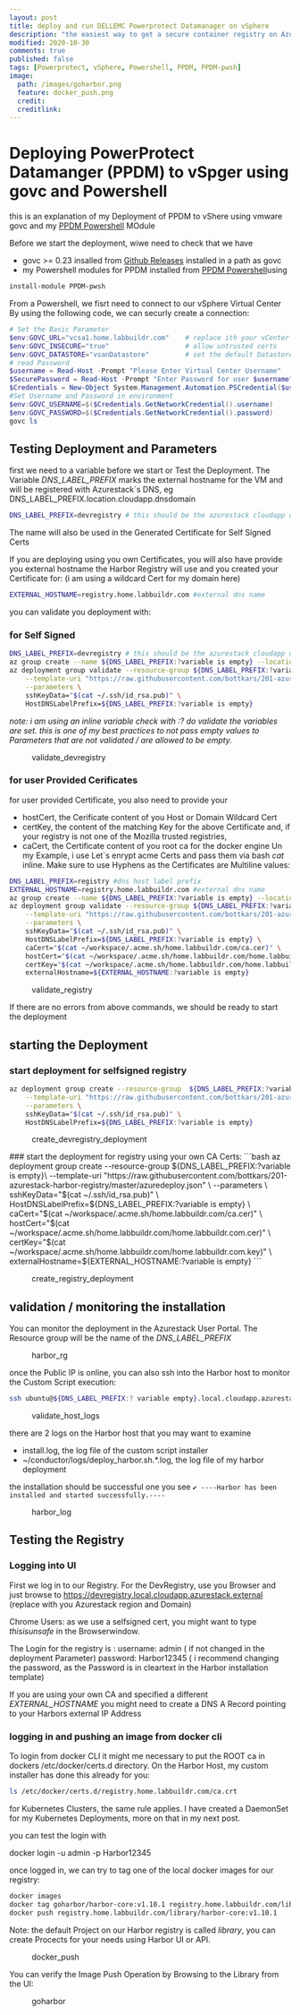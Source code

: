 ```yaml
---
layout: post
title: deploy and run DELLEMC Powerprotect Datamanager on vSphere
description: "the easiest way to get a secure container registry on Azurestack"
modified: 2020-10-30
comments: true
published: false
tags: [Powerprotect, vSphere, Powershell, PPDM, PPDM-pwsh]
image:
  path: /images/goharbor.png
  feature: docker_push.png
  credit: 
  creditlink: 
---
```


# Deploying PowerProtect Datamanger (PPDM) to vSpger using govc and Powershell 

this is an explanation of my Deployment of PPDM to vShere using vmware govc and my [PPDM Powershell](https://www.powershellgallery.com/packages/PPDM-pwsh/)  MOdule

Before we start the deployment, wiwe need to check that we have
 - govc >= 0.23 insalled from [Github Releases](https://github.com/vmware/govmomi/releases/download/v0.23.0/govc_windows_amd64.exe.zip) installed in a path as govc
 - my Powershell modules for PPDM installed from [PPDM Powershell](https://www.powershellgallery.com/packages/PPDM-pwsh)using  
 ```Powershell
 install-module PPDM-pwsh
```

From a Powershell, we fisrt need to connect to our vSphere Virtual Center By using the following code,
we can securly create a connection:

```Powershell
# Set the Basic Parameter
$env:GOVC_URL="vcsa1.home.labbuildr.com"    # replace ith your vCenter
$env:GOVC_INSECURE="true"                   # allow untrusted certs
$env:GOVC_DATASTORE="vsanDatastore"         # set the default Datastore 
# read Password
$username = Read-Host -Prompt "Please Enter Virtual Center Username"
$SecurePassword = Read-Host -Prompt "Enter Password for user $username" -AsSecureString
$Credentials = New-Object System.Management.Automation.PSCredential($username, $Securepassword)
#Set Username and Password in environment
$env:GOVC_USERNAME=$($Credentials.GetNetworkCredential().username)
$env:GOVC_PASSWORD=$($Credentials.GetNetworkCredential().password)
govc ls
```
<script src="https://gist.github.com/bottkars/920fb2c16104bf0494ba9739bd383e69.js"></script>

## Testing Deployment and Parameters
first we need to a variable before we start or Test the Deployment.
The Variable *DNS_LABEL_PREFIX* marks the external hostname for the VM and will be registered with Azurestack´s DNS, eg
DNS_LABEL_PREFIX.location.cloudapp.dnsdomain
```bash
DNS_LABEL_PREFIX=devregistry # this should be the azurestack cloudapp dns name , e.g. Harbor, Mandatory
```
The name will also be used in the Generated Certificate for Self Signed Certs

If you are deploying using you own Certificates, you will also have provide you external hostname the Harbor Registry will use and you created your Certificate for: (i am using a wildcard Cert for my domain here)

```bash
EXTERNAL_HOSTNAME=registry.home.labbuildr.com #external dns name
```

you can validate you deployment with:

### for Self Signed
```bash
DNS_LABEL_PREFIX=devregistry # this should be the azurestack cloudapp dns name , e.g. Harbor, Mandatory
az group create --name ${DNS_LABEL_PREFIX:?variable is empty} --location local
az deployment group validate --resource-group ${DNS_LABEL_PREFIX:?variable is empty} \
    --template-uri "https://raw.githubusercontent.com/bottkars/201-azurestack-harbor-registry/master/azuredeploy.json" \
    --parameters \
    sshKeyData="$(cat ~/.ssh/id_rsa.pub)" \
    HostDNSLabelPrefix=${DNS_LABEL_PREFIX:?variable is empty}
```
*note: i am using an inline variable check with :? do validate the variables are set. this is one of my best practices to not pass empty values to Parameters that are not validated / are allowed to be empty.*
<figure class="full">
	<img src="/images/validate_devregistry.png" alt="">
	<figcaption>validate_devregistry</figcaption>
</figure>  

### for user Provided Cerificates
for user provided Certificate, you also need to provide your
- hostCert, the Cerificate content of you Host or Domain Wildcard Cert
- certKey, the content of the matching Key for the above Certificate
  and, if your registry is not one of the Mozilla trusted registries,
- caCert, the Certificate content of you root ca for the docker engine
Un my Example, i use Let´s enrypt acme Certs and pass them via bash *cat* inline. Make sure to use Hyphens as the Certificates are Multiline values:
 

```bash
DNS_LABEL_PREFIX=registry #dns host label prefix 
EXTERNAL_HOSTNAME=registry.home.labbuildr.com #external dns name
az group create --name ${DNS_LABEL_PREFIX:?variable is empty} --location local
az deployment group validate --resource-group ${DNS_LABEL_PREFIX:?variable is empty}\
    --template-uri "https://raw.githubusercontent.com/bottkars/201-azurestack-harbor-registry/master/azuredeploy.json" \
    --parameters \
    sshKeyData="$(cat ~/.ssh/id_rsa.pub)" \
    HostDNSLabelPrefix=${DNS_LABEL_PREFIX:?variable is empty} \
    caCert="$(cat ~/workspace/.acme.sh/home.labbuildr.com/ca.cer)" \
    hostCert="$(cat ~/workspace/.acme.sh/home.labbuildr.com/home.labbuildr.com.cer)" \
    certKey="$(cat ~/workspace/.acme.sh/home.labbuildr.com/home.labbuildr.com.key)" \
    externalHostname=${EXTERNAL_HOSTNAME:?variable is empty}
```
<figure class="full">
	<img src="/images/validate_registry.png" alt="">
	<figcaption>validate_registry</figcaption>
</figure>  

If there are no errors from above commands, we should be ready to start the deployment
## starting the Deployment

### start deployment for selfsigned registry

```bash
az deployment group create --resource-group  ${DNS_LABEL_PREFIX:?variable is empty} \
    --template-uri "https://raw.githubusercontent.com/bottkars/201-azurestack-harbor-registry/master/azuredeploy.json" \
    --parameters \
    sshKeyData="$(cat ~/.ssh/id_rsa.pub)" \
    HostDNSLabelPrefix=${DNS_LABEL_PREFIX:?variable is empty}
```
<figure class="full">
	<img src="/images/create_devregistry_deployment.png" alt="">
	<figcaption>create_devregistry_deployment</figcaption>
</figure>  
### start the deployment for registry using your own CA Certs:
```bash
az deployment group create --resource-group ${DNS_LABEL_PREFIX:?variable is empty}\
    --template-uri "https://raw.githubusercontent.com/bottkars/201-azurestack-harbor-registry/master/azuredeploy.json" \
    --parameters \
    sshKeyData="$(cat ~/.ssh/id_rsa.pub)" \
    HostDNSLabelPrefix=${DNS_LABEL_PREFIX:?variable is empty} \
    caCert="$(cat ~/workspace/.acme.sh/home.labbuildr.com/ca.cer)" \
    hostCert="$(cat ~/workspace/.acme.sh/home.labbuildr.com/home.labbuildr.com.cer)" \
    certKey="$(cat ~/workspace/.acme.sh/home.labbuildr.com/home.labbuildr.com.key)" \
    externalHostname=${EXTERNAL_HOSTNAME:?variable is empty}
```  
<figure class="full">
	<img src="/images/create_registry_deployment.png" alt="">
	<figcaption>create_registry_deployment</figcaption>
</figure>

## validation / monitoring the installation

You can monitor the deployment in the Azurestack User Portal. The Resource group will be the name of the *DNS_LABEL_PREFIX*

<figure class="full">
	<img src="/images/harbor_rg.png" alt="">
	<figcaption>harbor_rg</figcaption>
</figure>

once the Public IP is online, you can also ssh into the Harbor host to monitor the Custom Script execution:
```bash
ssh ubuntu@${DNS_LABEL_PREFIX:? variable empty}.local.cloudapp.azurestack.external
```

<figure class="full">
	<img src="/images/validate_host_logs.png" alt="">
	<figcaption>validate_host_logs</figcaption>
</figure>

there are 2 logs on the Harbor host that you may want to examine
- install.log, the log file of the custom script installer
-  ~/conductor/logs/deploy_harbor.sh.*.log, the log file of my harbor deployment

the installation should be successful one you see
```✔ ----Harbor has been installed and started successfully.----```
<figure class="full">
	<img src="/images/harbor_log.png" alt="">
	<figcaption>harbor_log</figcaption>
</figure>

## Testing the Registry

### Logging into UI
First we log in to our Registry. For the DevRegistry, use you Browser and just browse to https://devregistry.local.cloudapp.azurestack.external (replace with you Azurestack region and Domain)

Chrome Users: as we use a selfsigned cert, you might want to type *thisisunsafe* in the Browserwindow.

The  Login for the registry is :
username: admin ( if not changed in the deployment Parameter)
password: Harbor12345 ( i recommend changing the password, as the Password is in cleartext in the Harbor installation template)

If you are using your own CA and specified a different *EXTERNAL_HOSTNAME* you might need to create a DNS A Record pointing to your Harbors external IP Address

### logging in and pushing an image from docker cli

To login from docker CLI it might me necessary to put the ROOT ca in dockers /etc/docker/certs.d directory.
On the Harbor Host, my custom installer has done this already for you:

```bash
ls /etc/docker/certs.d/registry.home.labbuildr.com/ca.crt
```

for Kubernetes Clusters, the same rule applies. I have created a DaemonSet for my Kubernetes Deployments, more on that in my next post.

you can test the login with 

docker login <registry> -u admin -p Harbor12345

once logged in, we can try to tag one of the local docker images for our registry:

```bash
docker images
docker tag goharbor/harbor-core:v1.10.1 registry.home.labbuildr.com/library/harbor-core:v1.10.1
docker push registry.home.labbuildr.com/library/harbor-core:v1.10.1
```
Note: the default Project on our Harbor registry is called *library*, you can create Procects for your needs using Harbor UI or API.

<figure class="full">
	<img src="/images/docker_push.png" alt="">
	<figcaption>docker_push</figcaption>
</figure>

You can verify the Image Push Operation by Browsing to the Library from the UI:

<figure class="full">
	<img src="/images/goharbor.png" alt="">
	<figcaption>goharbor</figcaption>
</figure>

